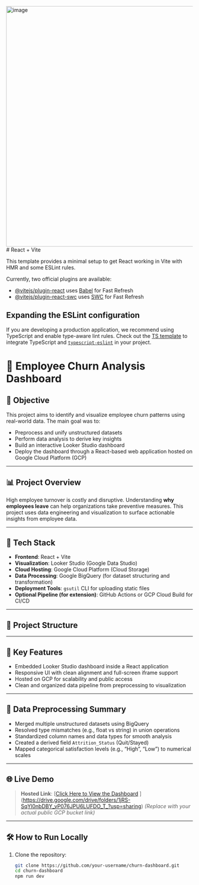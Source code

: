 <img width="650" alt="image" src="https://github.com/user-attachments/assets/966c9901-3ef6-4203-b2e9-daf8afd04043" />
# React + Vite

This template provides a minimal setup to get React working in Vite with HMR and some ESLint rules.

Currently, two official plugins are available:

- [@vitejs/plugin-react](https://github.com/vitejs/vite-plugin-react/blob/main/packages/plugin-react/README.md) uses [Babel](https://babeljs.io/) for Fast Refresh
- [@vitejs/plugin-react-swc](https://github.com/vitejs/vite-plugin-react-swc) uses [SWC](https://swc.rs/) for Fast Refresh

## Expanding the ESLint configuration

If you are developing a production application, we recommend using TypeScript and enable type-aware lint rules. Check out the [TS template](https://github.com/vitejs/vite/tree/main/packages/create-vite/template-react-ts) to integrate TypeScript and [`typescript-eslint`](https://typescript-eslint.io) in your project.

# 🧠 Employee Churn Analysis Dashboard

## 🚀 Objective

This project aims to identify and visualize employee churn patterns using real-world data. The main goal was to:
- Preprocess and unify unstructured datasets
- Perform data analysis to derive key insights
- Build an interactive Looker Studio dashboard
- Deploy the dashboard through a React-based web application hosted on Google Cloud Platform (GCP)

---

## 📊 Project Overview

High employee turnover is costly and disruptive. Understanding **why employees leave** can help organizations take preventive measures. This project uses data engineering and visualization to surface actionable insights from employee data.

---

## 🧱 Tech Stack

- **Frontend**: React + Vite
- **Visualization**: Looker Studio (Google Data Studio)
- **Cloud Hosting**: Google Cloud Platform (Cloud Storage)
- **Data Processing**: Google BigQuery (for dataset structuring and transformation)
- **Deployment Tools**: `gsutil` CLI for uploading static files
- **Optional Pipeline (for extension)**: GitHub Actions or GCP Cloud Build for CI/CD

---

## 📁 Project Structure


---

## 📌 Key Features

- Embedded Looker Studio dashboard inside a React application
- Responsive UI with clean alignment and full-screen iframe support
- Hosted on GCP for scalability and public access
- Clean and organized data pipeline from preprocessing to visualization

---

## 🧹 Data Preprocessing Summary

- Merged multiple unstructured datasets using BigQuery
- Resolved type mismatches (e.g., float vs string) in union operations
- Standardized column names and data types for smooth analysis
- Created a derived field `Attrition_Status` (Quit/Stayed)
- Mapped categorical satisfaction levels (e.g., “High”, “Low”) to numerical scales

---

## 🌐 Live Demo

> **Hosted Link**: [[Click Here to View the Dashboard](https://storage.googleapis.com/YOUR_BUCKET_NAME/index.html)  ](https://drive.google.com/drive/folders/1jRS-SqYl0nbDBY_vP076JPU6LUFDO_T_?usp=sharing)
> *(Replace with your actual public GCP bucket link)*

---

## 🛠️ How to Run Locally

1. Clone the repository:
   ```bash
   git clone https://github.com/your-username/churn-dashboard.git
   cd churn-dashboard
   npm run dev
